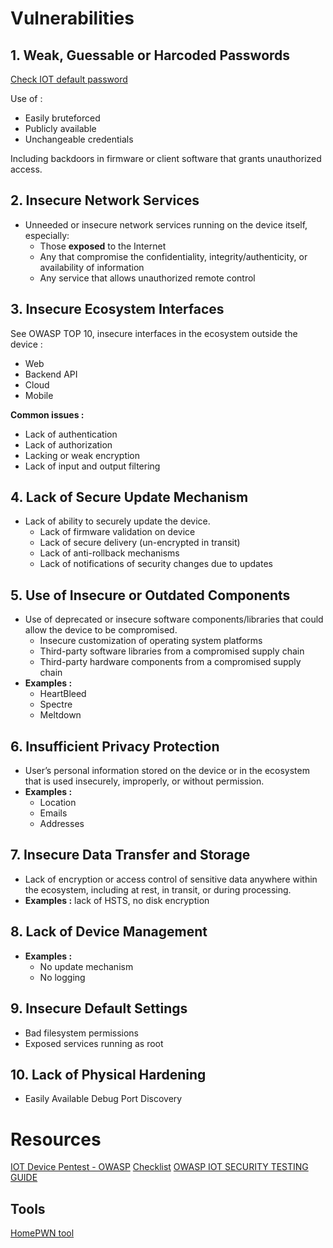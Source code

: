 # Vulnerabilities
## 1. Weak, Guessable or Harcoded Passwords

[Check IOT default password](https://defpass.com/index.php)

Use of :
* Easily bruteforced
* Publicly available
* Unchangeable credentials

Including backdoors in firmware or client software that grants unauthorized access.

## 2. Insecure Network Services

- Unneeded or insecure network services running on the device itself, especially:
	* Those **exposed** to the Internet
	* Any that compromise the confidentiality, integrity/authenticity, or availability of information
	* Any service that allows unauthorized remote control

## 3. Insecure Ecosystem Interfaces

See OWASP TOP 10, insecure interfaces in the ecosystem outside the device :
* Web
* Backend API
* Cloud
* Mobile

**Common issues :**
* Lack of authentication
* Lack of authorization
* Lacking or weak encryption
* Lack of input and output filtering

## 4. Lack of Secure Update Mechanism

- Lack of ability to securely update the device.
	* Lack of firmware validation on device
	* Lack of secure delivery (un-encrypted in transit)
	* Lack of anti-rollback mechanisms
	* Lack of notifications of security changes due to updates

## 5. Use of Insecure or Outdated Components

- Use of deprecated or insecure software components/libraries that could allow the device to be compromised.
	* Insecure customization of operating system platforms
	* Third-party software libraries from a compromised supply chain
	* Third-party hardware components from a compromised supply chain
- **Examples :**
	- HeartBleed
	- Spectre
	- Meltdown

## 6. Insufficient Privacy Protection

- User’s personal information stored on the device or in the ecosystem that is used insecurely, improperly, or without permission.
- **Examples :** 
	- Location
	- Emails
	- Addresses

## 7. Insecure Data Transfer and Storage

- Lack of encryption or access control of sensitive data anywhere within the ecosystem, including at rest, in transit, or during processing.
- **Examples :** lack of HSTS, no disk encryption

## 8. Lack of Device Management

- **Examples :**
	- No update mechanism
	- No logging

## 9. Insecure Default Settings

- Bad filesystem permissions
- Exposed services running as root

## 10. Lack of Physical Hardening

- Easily Available Debug Port Discovery

# Resources

[IOT Device Pentest - OWASP](https://owasp.org/www-chapter-pune/meetups/2019/August/IoT_Device_Pentest_by_Shubham_Chougule.pdf)
[Checklist](https://github.com/OWASP/owasp-istg/blob/main/checklists/checklist.md)
[OWASP IOT SECURITY TESTING GUIDE](https://owasp.org/owasp-istg/index.html)

## Tools

[HomePWN tool](https://github.com/Telefonica/HomePWN)

